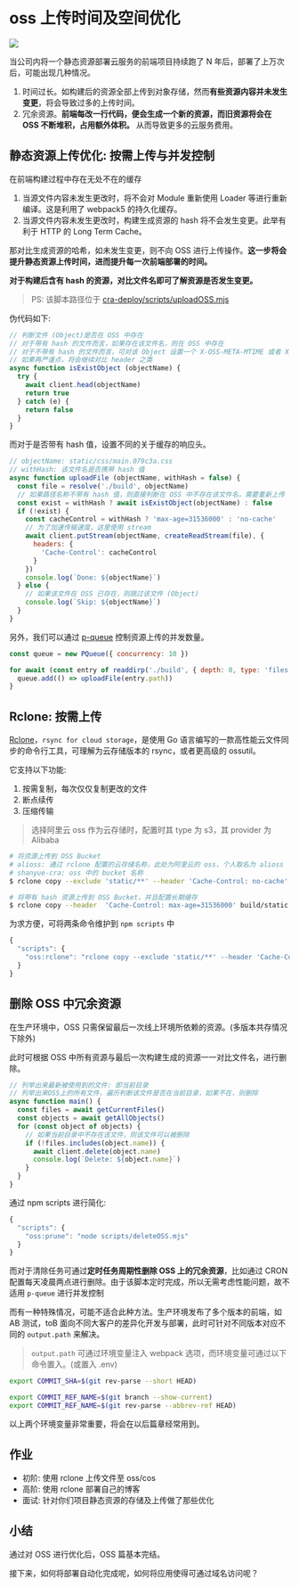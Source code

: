 # oss 上传时间及空间优化

![](https://static.shanyue.tech/images/22-05-23/oss-optimize.79b9fc.webp)

当公司内将一个静态资源部署云服务的前端项目持续跑了 N 年后，部署了上万次后，可能出现几种情况。

1. 时间过长。如构建后的资源全部上传到对象存储，然而**有些资源内容并未发生变更**，将会导致过多的上传时间。
1. 冗余资源。**前端每改一行代码，便会生成一个新的资源，而旧资源将会在 OSS 不断堆积，占用额外体积。** 从而导致更多的云服务费用。

## 静态资源上传优化: 按需上传与并发控制

在前端构建过程中存在无处不在的缓存

1. 当源文件内容未发生更改时，将不会对 Module 重新使用 Loader 等进行重新编译。这是利用了 webpack5 的持久化缓存。
1. 当源文件内容未发生更改时，构建生成资源的 hash 将不会发生变更。此举有利于 HTTP 的 Long Term Cache。

那对比生成资源的哈希，如未发生变更，则不向 OSS 进行上传操作。**这一步将会提升静态资源上传时间，进而提升每一次前端部署的时间。**

**对于构建后含有 hash 的资源，对比文件名即可了解资源是否发生变更。**

> PS: 该脚本路径位于 [cra-deploy/scripts/uploadOSS.mjs](https://github.com/shfshanyue/cra-deploy/blob/master/scripts/uploadOSS.mjs)

伪代码如下:

``` js
// 判断文件 (Object)是否在 OSS 中存在
// 对于带有 hash 的文件而言，如果存在该文件名，则在 OSS 中存在
// 对于不带有 hash 的文件而言，可对该 Object 设置一个 X-OSS-META-MTIME 或者 X-OSS-META-HASH 每次对比来判断该文件是否存在更改，本函数跳过
// 如果再严谨点，将会继续对比 header 之类
async function isExistObject (objectName) {
  try {
    await client.head(objectName)
    return true
  } catch (e) {
    return false
  }
}
```

而对于是否带有 hash 值，设置不同的关于缓存的响应头。

``` js
// objectName: static/css/main.079c3a.css
// withHash: 该文件名是否携带 hash 值
async function uploadFile (objectName, withHash = false) {
  const file = resolve('./build', objectName)
  // 如果路径名称不带有 hash 值，则直接判断在 OSS 中不存在该文件名，需要重新上传
  const exist = withHash ? await isExistObject(objectName) : false
  if (!exist) {
    const cacheControl = withHash ? 'max-age=31536000' : 'no-cache'
    // 为了加速传输速度，这里使用 stream
    await client.putStream(objectName, createReadStream(file), {
      headers: {
        'Cache-Control': cacheControl
      }
    })
    console.log(`Done: ${objectName}`)
  } else {
    // 如果该文件在 OSS 已存在，则跳过该文件 (Object)
    console.log(`Skip: ${objectName}`)
  }
}
```

另外，我们可以通过 [p-queue](https://github.com/sindresorhus/p-queue) 控制资源上传的并发数量。

``` js
const queue = new PQueue({ concurrency: 10 })

for await (const entry of readdirp('./build', { depth: 0, type: 'files' })) {
  queue.add(() => uploadFile(entry.path))
}
```

## Rclone: 按需上传

[Rclone](https://github.com/rclone/rclone)，`rsync for cloud storage`，是使用 Go 语言编写的一款高性能云文件同步的命令行工具，可理解为云存储版本的 rsync，或者更高级的 ossutil。

它支持以下功能:

1. 按需复制，每次仅仅复制更改的文件
1. 断点续传
1. 压缩传输

> 选择阿里云 oss 作为云存储时，配置时其 type 为 s3，其 provider 为 Alibaba

``` bash
# 将资源上传到 OSS Bucket
# alioss: 通过 rclone 配置的云存储名称，此处为阿里云的 oss，个人取名为 alioss
# shanyue-cra: oss 中的 bucket 名称
$ rclone copy --exclude 'static/**' --header 'Cache-Control: no-cache' build alioss:/shanyue-cra --progress 

# 将带有 hash 资源上传到 OSS Bucket，并且配置长期缓存
$ rclone copy --header  'Cache-Control: max-age=31536000' build/static alioss:/shanyue-cra/static --progress
```

为求方便，可将两条命令维护到 `npm scripts` 中

``` js
{
  "scripts": {
    "oss:rclone": "rclone copy --exclude 'static/**' --header 'Cache-Control: no-cache' build alioss:/shanyue-cra --progress && rclone copy --header  'Cache-Control: max-age=31536000' build/static alioss:/shanyue-cra/static --progress",
  }
}
```

## 删除 OSS 中冗余资源

在生产环境中，OSS 只需保留最后一次线上环境所依赖的资源。(多版本共存情况下除外)

此时可根据 OSS 中所有资源与最后一次构建生成的资源一一对比文件名，进行删除。

``` js
// 列举出来最新被使用到的文件: 即当前目录
// 列举出来OSS上的所有文件，遍历判断该文件是否在当前目录，如果不在，则删除
async function main() {
  const files = await getCurrentFiles()
  const objects = await getAllObjects()
  for (const object of objects) {
    // 如果当前目录中不存在该文件，则该文件可以被删除
    if (!files.includes(object.name)) {
      await client.delete(object.name)
      console.log(`Delete: ${object.name}`)
    }
  }
}
```

通过 npm scripts 进行简化:

``` js
{
  "scripts": {
    "oss:prune": "node scripts/deleteOSS.mjs"
  }
}
```

而对于清除任务可通过**定时任务周期性删除 OSS 上的冗余资源**，比如通过 CRON 配置每天凌晨两点进行删除。由于该脚本定时完成，所以无需考虑性能问题，故不适用 `p-queue` 进行并发控制

而有一种特殊情况，可能不适合此种方法。生产环境发布了多个版本的前端，如 AB 测试，toB 面向不同大客户的差异化开发与部署，此时可针对不同版本对应不同的 `output.path` 来解决。

> `output.path` 可通过环境变量注入 webpack 选项，而环境变量可通过以下命令置入。(或置入 .env)

``` bash
export COMMIT_SHA=$(git rev-parse --short HEAD)

export COMMIT_REF_NAME=$(git branch --show-current)
export COMMIT_REF_NAME=$(git rev-parse --abbrev-ref HEAD)
```

以上两个环境变量非常重要，将会在以后篇章经常用到。

## 作业

+ 初阶: 使用 rclone 上传文件至 oss/cos
+ 高阶: 使用 rclone 部署自己的博客
+ 面试: 针对你们项目静态资源的存储及上传做了那些优化

## 小结

通过对 OSS 进行优化后，OSS 篇基本完结。

接下来，如何将部署自动化完成呢，如何将应用使得可通过域名访问呢？
